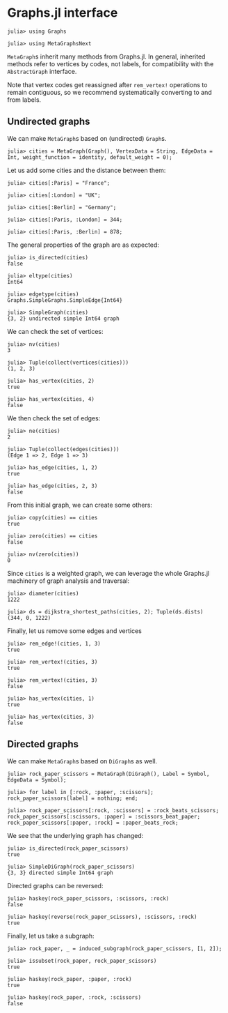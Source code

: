 # Graphs.jl  interface

```jldoctest graphs
julia> using Graphs

julia> using MetaGraphsNext
```

`MetaGraph`s inherit many methods from Graphs.jl. In general, inherited methods refer to vertices by codes, not labels, for compatibility with the `AbstractGraph` interface.

Note that vertex codes get reassigned after `rem_vertex!` operations to remain contiguous, so we recommend systematically converting to and from labels.

## Undirected graphs

We can make `MetaGraph`s based on (undirected) `Graph`s.

```jldoctest graphs
julia> cities = MetaGraph(Graph(), VertexData = String, EdgeData = Int, weight_function = identity, default_weight = 0);
```

Let us add some cities and the distance between them:

```jldoctest graphs
julia> cities[:Paris] = "France";

julia> cities[:London] = "UK";

julia> cities[:Berlin] = "Germany";

julia> cities[:Paris, :London] = 344;

julia> cities[:Paris, :Berlin] = 878;
```

The general properties of the graph are as expected:

```jldoctest graphs
julia> is_directed(cities)
false

julia> eltype(cities)
Int64

julia> edgetype(cities)
Graphs.SimpleGraphs.SimpleEdge{Int64}

julia> SimpleGraph(cities)
{3, 2} undirected simple Int64 graph
```

We can check the set of vertices:

```jldoctest graphs
julia> nv(cities)
3

julia> Tuple(collect(vertices(cities)))
(1, 2, 3)

julia> has_vertex(cities, 2)
true

julia> has_vertex(cities, 4)
false
```

We then check the set of edges:

```jldoctest graphs
julia> ne(cities)
2

julia> Tuple(collect(edges(cities)))
(Edge 1 => 2, Edge 1 => 3)

julia> has_edge(cities, 1, 2)
true

julia> has_edge(cities, 2, 3)
false
```

From this initial graph, we can create some others:

```jldoctest graphs
julia> copy(cities) == cities
true

julia> zero(cities) == cities
false

julia> nv(zero(cities))
0
```

Since `cities` is a weighted graph, we can leverage the whole Graphs.jl machinery of graph analysis and traversal:

```jldoctest graphs
julia> diameter(cities)
1222

julia> ds = dijkstra_shortest_paths(cities, 2); Tuple(ds.dists)
(344, 0, 1222)
```

Finally, let us remove some edges and vertices

```jldoctest graphs
julia> rem_edge!(cities, 1, 3)
true

julia> rem_vertex!(cities, 3)
true

julia> rem_vertex!(cities, 3)
false

julia> has_vertex(cities, 1)
true

julia> has_vertex(cities, 3)
false
```

## Directed graphs

We can make `MetaGraph`s based on `DiGraph`s as well.

```jldoctest graphs
julia> rock_paper_scissors = MetaGraph(DiGraph(), Label = Symbol, EdgeData = Symbol);

julia> for label in [:rock, :paper, :scissors]; rock_paper_scissors[label] = nothing; end;

julia> rock_paper_scissors[:rock, :scissors] = :rock_beats_scissors; rock_paper_scissors[:scissors, :paper] = :scissors_beat_paper; rock_paper_scissors[:paper, :rock] = :paper_beats_rock;
```

We see that the underlying graph has changed:

```jldoctest graphs
julia> is_directed(rock_paper_scissors)
true

julia> SimpleDiGraph(rock_paper_scissors)
{3, 3} directed simple Int64 graph
```

Directed graphs can be reversed:

``` jldoctest graphs
julia> haskey(rock_paper_scissors, :scissors, :rock)
false

julia> haskey(reverse(rock_paper_scissors), :scissors, :rock)
true
```

Finally, let us take a subgraph:

```jldoctest graphs
julia> rock_paper, _ = induced_subgraph(rock_paper_scissors, [1, 2]);

julia> issubset(rock_paper, rock_paper_scissors)
true

julia> haskey(rock_paper, :paper, :rock)
true

julia> haskey(rock_paper, :rock, :scissors)
false
```